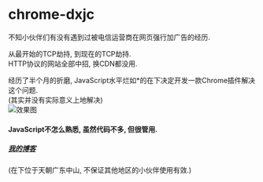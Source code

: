 chrome-dxjc
====    
不知小伙伴们有没有遇到过被电信运营商在网页强行加广告的经历.   
    
从最开始的TCP劫持, 到现在的TCP劫持.    
HTTP协议的网站全部中招, 换CDN都没用.    
    
经历了半个月的折磨, JavaScript水平烂如*的在下决定开发一款Chrome插件解决这个问题.    
(其实并没有实际意义上地解决)    
![](http://www.loadfield.com/wp-content/uploads/2016/12/20161224114600.jpg  "效果图")    
#### JavaScript不怎么熟悉, 虽然代码不多, 但很管用.    
##### [我的博客](http://www.loadfield.com/  "负荷领域")    
(在下位于天朝广东中山, 不保证其他地区的小伙伴使用有效.)